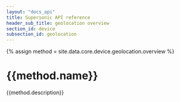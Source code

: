 ```yaml
---
layout: "docs_api"
title: Supersonic API reference
header_sub_title: geolocation overview
section_id: device
subsection_id: geolocation
---
```

{% assign method = site.data.core.device.geolocation.overview %}
# {{method.name}}

{{method.description}}
